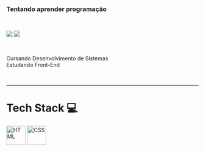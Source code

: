 ### Tentando aprender programação
  </br>

  <a href="https://www.linkedin.com/in/za-rer-maria-nazar%C3%A9-64868a308/" target="_blank"><img src="https://img.shields.io/badge/LinkedIn-0077B5?style=for-the-badge&logo=linkedin&logoColor=white" target="_blank"></a>
  <a href="https://www.instagram.com/za.rer/" target="_blank"><img src="https://img.shields.io/badge/-Instagram-%23E4405F?style=for-the-badge&logo=instagram&logoColor=white" target="_blank"></a>
  
  <br/>

  <p align='left'>Cursando Desenvolvimento de Sistemas <br>
    Estudando Front-End
  </p>
  </br>
  <hr>


  <h1 align='left'>Tech Stack 💻</h1>
  
  <a href="https://html.com/"><img alt="HTML" height="50" width="50" src="https://cdn.jsdelivr.net/gh/devicons/devicon@latest/icons/html5/html5-original.svg"></a>
  <a href="https://www.w3.org/Style/CSS/Overview.en.html"><img alt="CSS" height="50" width="50" src="https://cdn.jsdelivr.net/gh/devicons/devicon@latest/icons/css3/css3-original.svg"></a>
